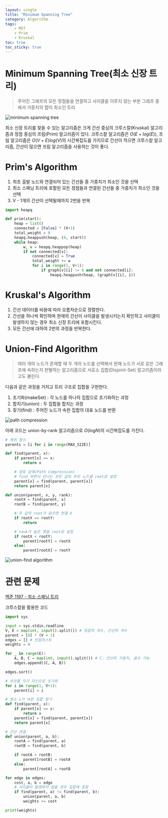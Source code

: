 ```yaml
---
layout: single
title: "Minimum Spanning Tree"
category: Algorithm
tags:
    - MST
    - Prim
    - Kruskal
toc: true
toc_sticky: true
---
```

# Minimum Spanning Tree(최소 신장 트리)
> 주어진 그래프의 모든 정점들을 연결하고 사이클을 이루지 않는 부분 그래프 중에서 가중치의 합이 최소인 트리

![minimum spanning tree](https://github.com/seoyeon22/seoyeon22.github.io/assets/70433999/927ffd54-681e-478c-895f-c1dc3c510612)

최소 신장 트리를 찾을 수 있는 알고리즘은 크게 간선 중심의 크루스칼(Kruskal) 알고리즘과 정점 중심의 프림(Prim) 알고리즘이 있다. 크루스칼 알고리즘은 $O(E + log(E))$, 프림 알고리즘은 $O(V+E)log(V)$의 시간복잡도를 가지므로 간선이 적으면 크루스칼 알고리즘, 간선이 많으면 프림 알고리즘을 사용하는 것이 좋다.

# Prim's Algorithm
1. 최초 출발 노드와 연결되어 있는 간선들 중 가중치가 최소인 것을 선택
2. 최소 스패닝 트리에 포함된 모든 정점들과 연결된 간선들 중 가중치가 최소인 것을 선택
3. V - 1개의 간선이 선택될때까지 2번을 반복

```python
import heapq

def prim(start):
    heap = list()
    connected = [False] * (V+1)
    total_weight = 0
    heapq.heappush(heap, (0, start))
    while heap:
        w, v = heapq.heappop(heap)
        if not connected[v]:
            connected[v] = True
            total_weight += w
            for i in range(1, V+1):
                if graph[v][i] != 0 and not connected[i]:
                    heapq.heappush(heap, (graph[v][i], i))
```

# Kruskal's Algorithm
1. 간선 데이터를 비용에 따라 오름차순으로 정렬한다.
2. 간선을 하나씩 확인하며 현재의 간선이 사이클을 발생시키는지 확인하고 사이클이 발생하지 않는 경우 최소 신장 트리에 포함시킨다.
3. 모든 간선에 대하여 2번의 과정을 반복한다.

# Union-Find Algorithm
> 여러 개의 노드가 존재할 때 두 개의 노드를 선택해서 현재 노드가 서로 같은 그래프에 속하는지 판별하는 알고리즘으로 서로소 집합(Disjoint-Set) 알고리즘이라고도 불린다.

다음과 같은 과정을 거치고 트리 구조로 집합을 구현한다.
1. 초기화(makeSet) : 각 노드를 하나의 집합으로 초기화하는 과정
2. 합치기(union) : 두 집합을 합치는 과정
3. 찾기(find) : 주어진 노드가 속한 집합의 대표 노드를 반환

![path compression](https://github.com/seoyeon22/seoyeon22.github.io/assets/70433999/42ae0fb1-4b69-4773-9615-96207ab7d0c3)



아래 코드는 union-by-rank 알고리즘으로 $O(logN)$의 시간복잡도를 가진다.
```python
# 재귀 함수
parents = [i for i in range(MAX_SIZE)]

def find(parent, x):
    if parent[x] == x:
        return x

    # 경로 압축(Path Compression)
    # find 하면서 만나는 모든 값의 부모 노드를 root로 설정
    parent[x] = find(parent, parent[x])
    return parent[x]

def union(parent, x, y, rank):
    rootX = find(parent, x)
    rootB = find(parent, y)

    # 두 값의 root가 같으면 연결 X
    if rootX == rootY:
        return

    # rank가 높은 쪽을 root로 설정
    if rootX < rootY:
        parent[rootY] = rootX
    else:
        parent[rootX] = rootY
```

![union-find algorithm](https://github.com/seoyeon22/seoyeon22.github.io/assets/70433999/1efc119f-a499-4593-b25e-b7d46ebf5a08)


# 관련 문제
[백준 1197 - 최소 스패닝 트리](https://www.acmicpc.net/problem/1197) 

크루스칼을 활용한 코드

```python
import sys

input = sys.stdin.readline
V, E = map(int, input().split()) # 정점의 개수, 간선의 개수
parent = [0] * (V + 1)
edges = [] # 인접리스트
weights = 0

for _ in range(E):
    A, B, C = map(int, input().split()) # C: 간선의 가중치, 음수 가능
    edges.append((C, A, B))

edges.sort()

# 부모를 자기 자신으로 초기화
for i in range(1, V+1):
    parent[i] = i

# 원소 x가 속한 집합 찾기
def find(parent, x):
    if parent[x] == x:
        return x
    parent[x] = find(parent, parent[x])
    return parent[x]

# 간선 연결
def union(parent, a, b):
    rootA = find(parent, a)
    rootB = find(parent, b)

    if rootA < rootB:
        parent[rootB] = rootA
    else:
        parent[rootA] = rootB

for edge in edges:
    cost, a, b = edge
    # 사이클이 발생하지 않을 경우 집합에 포함
    if find(parent, a) != find(parent, b):
        union(parent, a, b)
        weights += cost

print(weights)
```